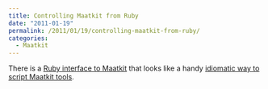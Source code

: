 ```yaml
---
title: Controlling Maatkit from Ruby
date: "2011-01-19"
permalink: /2011/01/19/controlling-maatkit-from-ruby/
categories:
  - Maatkit
---
```

There is a [Ruby interface to Maatkit][1] that looks like a handy [idiomatic way to script Maatkit tools][2].

 [1]: http://rubygems.org/gems/maatkit-ruby
 [2]: http://rubydoc.info/gems/maatkit-ruby/0.1.0/frames
